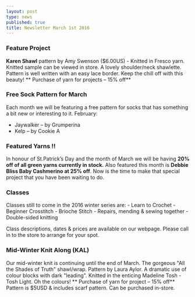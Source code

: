 ```yaml
---
layout: post
type: news
published: true
title: Newsletter March 1st 2016
---
```



### Feature Project

**Karen Shawl** pattern by Amy Swenson ($6.00US)  - Knitted in Fresco yarn.  
     Knitted sample can be viewed in store.  A lovely shoulder/neck shawlette. Pattern
     is well written with an easy lace border. Keep the chill off with this beauty!
** Purchase of yarn for projects – 15% off** 

### Free Sock Pattern for March

Each month we will be featuring a free pattern for socks that has something a bit new or interesting to it.
February:
- Jaywalker – by Grumperina
- Kelp – by Cookie A

### Featured Yarns !!

In honour of St.Patrick’s Day and the month of March we will be having **20% off of all green yarns currently in stock.**
Also featured this month is **Debbie Bliss Baby Cashmerino at 25% off**. 
Now is the time to make that special project that you have been waiting to do.

### Classes

Classes still to come in the 2016 winter series are: 
    - Learn to Crochet
    - Beginner Crosstitch
    - Brioche Stitch
    - Repairs, mending & sewing together
    - Double-sided knitting

Class descriptions, dates & prices are available on our webpage. Please call in to the store to arrange for your spot. 

### Mid-Winter Knit Along (KAL)

Our mid-winter knit is continuing until the end of March.  The gorgeous "All the Shades of Truth" shawl/wrap. Pattern by Laura Aylor.  A dramatic use of colour blocks with dark "leading".   Knitted in the enticing Madeline Tosh - Tosh Light.  Oh the colours! 
** Purchase of yarn for project – 15% off** Pattern is $5USD & includes scarf pattern. Can be purchased in-store.
